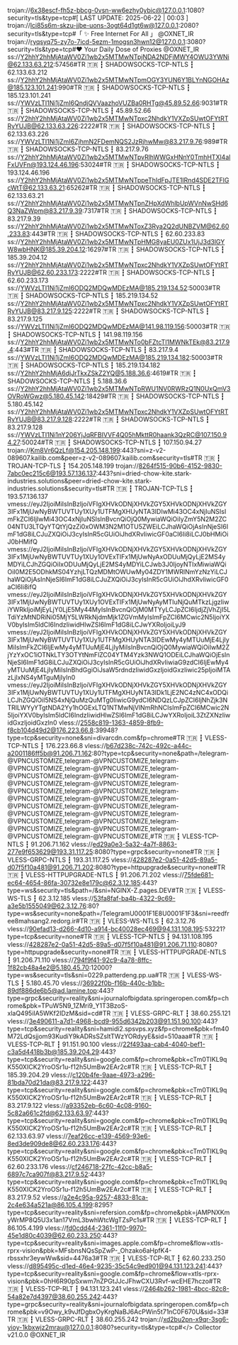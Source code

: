 trojan://6x38escf-fh5z-bbcg-0vsn-ww6ezhy0ybic@127.0.0.1:1080?security=tls&type=tcp#[ LAST UPDATE: 2025-06-22 | 00:03 ]
trojan://lci85s6m-skzu-jjbe-uons-3ogt64d1gt6w@127.0.0.1:2080?security=tls&type=tcp#「 ✨ Free Internet For All 」 @OXNET_IR
trojan://ryqsyq75-zy7o-7icd-5ezm-1mogsn3hwn12@127.0.0.1:3080?security=tls&type=tcp#❤️ Your Daily Dose of Proxies @OXNET_IR
ss://Y2hhY2hhMjAtaWV0Zi1wb2x5MTMwNTpjNDA2NDFjMWY4OWU3YWNi@62.133.63.212:57456#TR 🇹🇷 ┇ SHADOWSOCKS-TCP-NTLS ┇ 62.133.63.212
ss://Y2hhY2hhMjAtaWV0Zi1wb2x5MTMwNTpmOGY3YUN6Y1BLYnNGOHAz@185.123.101.241:990#TR 🇹🇷 ┇ SHADOWSOCKS-TCP-NTLS ┇ 185.123.101.241
ss://YWVzLTI1Ni1jZmI6QndjQVVaazhoVUZBa0RHTg@45.89.52.66:9031#TR 🇹🇷 ┇ SHADOWSOCKS-TCP-NTLS ┇ 45.89.52.66
ss://Y2hhY2hhMjAtaWV0Zi1wb2x5MTMwNTpxc2NhdkY1VXZpSUwtOFYtRTRyYUJB@62.133.63.226:2222#TR 🇹🇷 ┇ SHADOWSOCKS-TCP-NTLS ┇ 62.133.63.226
ss://YWVzLTI1Ni1jZmI6ZjhmN2FDemNQS2JzRjhwMw@83.217.9.76:989#TR 🇹🇷 ┇ SHADOWSOCKS-TCP-NTLS ┇ 83.217.9.76
ss://Y2hhY2hhMjAtaWV0Zi1wb2x5MTMwNTpvRlhWWGxHNnY0TmhHTXl4alFxUVFn@193.124.46.196:53024#TR 🇹🇷 ┇ SHADOWSOCKS-TCP-NTLS ┇ 193.124.46.196
ss://Y2hhY2hhMjAtaWV0Zi1wb2x5MTMwNTppeThIdFpJTE1IRnd4SDE2TFlGcWtT@62.133.63.21:65262#TR 🇹🇷 ┇ SHADOWSOCKS-TCP-NTLS ┇ 62.133.63.21
ss://Y2hhY2hhMjAtaWV0Zi1wb2x5MTMwNTpnZHpXdWhlbUpWVnNwSHd6Q3NaZWpm@83.217.9.39:7317#TR 🇹🇷 ┇ SHADOWSOCKS-TCP-NTLS ┇ 83.217.9.39
ss://Y2hhY2hhMjAtaWV0Zi1wb2x5MTMwNToxZ3Rya2Q2dUNBZVM@62.60.233.83:443#TR 🇹🇷 ┇ SHADOWSOCKS-TCP-NTLS ┇ 62.60.233.83
ss://Y2hhY2hhMjAtaWV0Zi1wb2x5MTMwNTpHMG8yaEU0ZUx1UjJ3d3lGYW8wbHNK@185.39.204.12:16297#TR 🇹🇷 ┇ SHADOWSOCKS-TCP-NTLS ┇ 185.39.204.12
ss://Y2hhY2hhMjAtaWV0Zi1wb2x5MTMwNTpxc2NhdkY1VXZpSUwtOFYtRTRyYUJB@62.60.233.173:2222#TR 🇹🇷 ┇ SHADOWSOCKS-TCP-NTLS ┇ 62.60.233.173
ss://YWVzLTI1Ni1jZmI6ODQ2MDQwMDEzMA@185.219.134.52:50003#TR 🇹🇷 ┇ SHADOWSOCKS-TCP-NTLS ┇ 185.219.134.52
ss://Y2hhY2hhMjAtaWV0Zi1wb2x5MTMwNTpxc2NhdkY1VXZpSUwtOFYtRTRyYUJB@83.217.9.125:2222#TR 🇹🇷 ┇ SHADOWSOCKS-TCP-NTLS ┇ 83.217.9.125
ss://YWVzLTI1Ni1jZmI6ODQ2MDQwMDEzMA@141.98.119.156:50003#TR 🇹🇷 ┇ SHADOWSOCKS-TCP-NTLS ┇ 141.98.119.156
ss://Y2hhY2hhMjAtaWV0Zi1wb2x5MTMwNTo0bFZtcTl1MWNkTEk@83.217.9.4:443#TR 🇹🇷 ┇ SHADOWSOCKS-TCP-NTLS ┇ 83.217.9.4
ss://YWVzLTI1Ni1jZmI6ODQ2MDQwMDEzMA@185.219.134.182:50003#TR 🇹🇷 ┇ SHADOWSOCKS-TCP-NTLS ┇ 185.219.134.182
ss://Y2hhY2hhMjA6djJrTkxZSkZ2YQ@5.188.36.6:4619#TR 🇹🇷 ┇ SHADOWSOCKS-TCP-NTLS ┇ 5.188.36.6
ss://Y2hhY2hhMjAtaWV0Zi1wb2x5MTMwNTpRWU1NV0RWRzQ1N0UxQmV3OVRoWGwz@5.180.45.142:18429#TR 🇹🇷 ┇ SHADOWSOCKS-TCP-NTLS ┇ 5.180.45.142
ss://Y2hhY2hhMjAtaWV0Zi1wb2x5MTMwNTpxc2NhdkY1VXZpSUwtOFYtRTRyYUJB@83.217.9.128:2222#TR 🇹🇷 ┇ SHADOWSOCKS-TCP-NTLS ┇ 83.217.9.128
ss://YWVzLTI1Ni1nY206YjJqRFBIVVF4Q05hMkttR0haank3QzRC@107.150.94.27:50024#TR 🇹🇷 ┇ SHADOWSOCKS-TCP-NTLS ┇ 107.150.94.27
trojan://Km8Vr6QzLf@154.205.148.199:443?sni=z-v2-089607.kailib.com&peer=z-v2-089607.kailib.com&security=tls#TR 🇹🇷 ┇ TROJAN-TCP-TLS ┇ 154.205.148.199
trojan://8264f515-90b6-4152-9830-7abc0ec215c6@193.57.136.137:443?sni=dried-chow-kite.stark-industries.solutions&peer=dried-chow-kite.stark-industries.solutions&security=tls#TR 🇹🇷 ┇ TROJAN-TCP-TLS ┇ 193.57.136.137
vmess://eyJ2IjoiMiIsInBzIjoiVFIgXHVkODNjXHVkZGY5XHVkODNjXHVkZGY3IFx1MjUwNyBWTUVTUy1XUy1UTFMgXHUyNTA3IDIwMi43OC4xNjIuNSIsImFkZCI6IjIwMi43OC4xNjIuNSIsInBvcnQiOjQ0MywiaWQiOiIyZmY5N2M2ZC04NTU3LTQyYTQtYjQzZi0xOWM3N2M1OTU5ZWEiLCJhaWQiOjAsInNjeSI6ImF1dG8iLCJuZXQiOiJ3cyIsInR5cGUiOiJhdXRvIiwicGF0aCI6Ii8iLCJ0bHMiOiJ0bHMifQ
vmess://eyJ2IjoiMiIsInBzIjoiVFIgXHVkODNjXHVkZGY5XHVkODNjXHVkZGY3IFx1MjUwNyBWTUVTUy1XUy1OVExTIFx1MjUwNyAxODUuMjQyLjE2MS4yMDYiLCJhZGQiOiIxODUuMjQyLjE2MS4yMDYiLCJwb3J0IjoyNTIxMiwiaWQiOiI0M2E5ODhkMS04YzhjLTQzMDMtOWUwMy04ZDY1MWRlNmYzNzYiLCJhaWQiOjAsInNjeSI6ImF1dG8iLCJuZXQiOiJ3cyIsInR5cGUiOiJhdXRvIiwicGF0aCI6Ii8ifQ
vmess://eyJ2IjoiMiIsInBzIjoiVFIgXHVkODNjXHVkZGY5XHVkODNjXHVkZGY3IFx1MjUwNyBWTUVTUy1XUy1OVExTIFx1MjUwNyAyMTIuNjQuMTkzLjgzIiwiYWRkIjoiMjEyLjY0LjE5My44MyIsInBvcnQiOjM0MTYyLCJpZCI6IjdjZjVhZjI5LTdiYzMtNDRiNi05MjY5LWRkNjdmMjk1ZGVmMyIsImFpZCI6MCwic2N5IjoiYXV0byIsIm5ldCI6IndzIiwidHlwZSI6ImF1dG8iLCJwYXRoIjoiLyJ9
vmess://eyJ2IjoiMiIsInBzIjoiVFIgXHVkODNjXHVkZGY5XHVkODNjXHVkZGY3IFx1MjUwNyBWTUVTUy1XUy1UTFMgXHUyNTA3IDEwMy4yMTUuMjE4LjIyMiIsImFkZCI6IjEwMy4yMTUuMjE4LjIyMiIsInBvcnQiOjQ0MywiaWQiOiIwM2ZjYzYxOC1iOTNkLTY3OTYtNmFlZC04YTM4Yzk3NWQ1ODEiLCJhaWQiOjEsInNjeSI6ImF1dG8iLCJuZXQiOiJ3cyIsInR5cGUiOiJhdXRvIiwiaG9zdCI6IjEwMy4yMTUuMjE4LjIyMiIsInBhdGgiOiJsaW5rdndzIiwidGxzIjoidGxzIiwic25pIjoiMTAzLjIxNS4yMTguMjIyIn0
vmess://eyJ2IjoiMiIsInBzIjoiVFIgXHVkODNjXHVkZGY5XHVkODNjXHVkZGY3IFx1MjUwNyBWTUVTUy1XUy1UTFMgXHUyNTA3IDk1LjE2NC4zNC4xODQiLCJhZGQiOiI5NS4xNjQuMzQuMTg0IiwicG9ydCI6NDQzLCJpZCI6IjNhZjk3NTRlLWYyYTgtNDA2Yy1hOGExLTQ1NTMwNjVlNmRhNCIsImFpZCI6MCwic2N5IjoiYXV0byIsIm5ldCI6IndzIiwidHlwZSI6ImF1dG8iLCJwYXRoIjoiL3ZtZXNzIiwidGxzIjoidGxzIn0
vless://2558c819-1363-4859-8fb9-f8cb104d49d2@176.223.66.8:39948?type=tcp&security=none&sni=divarcdn.com&fp=chrome#TR 🇹🇷 ┇ VLESS-TCP-NTLS ┇ 176.223.66.8
vless://b67d238c-742c-492c-a44c-a2001186ff5b@91.206.71.162:80?type=tcp&security=none&path=/telegram-@VPNCUSTOMIZE,telegram-@VPNCUSTOMIZE,telegram-@VPNCUSTOMIZE,telegram-@VPNCUSTOMIZE,telegram-@VPNCUSTOMIZE,telegram-@VPNCUSTOMIZE,telegram-@VPNCUSTOMIZE,telegram-@VPNCUSTOMIZE,telegram-@VPNCUSTOMIZE,telegram-@VPNCUSTOMIZE,telegram-@VPNCUSTOMIZE,telegram-@VPNCUSTOMIZE,telegram-@VPNCUSTOMIZE,telegram-@VPNCUSTOMIZE,telegram-@VPNCUSTOMIZE,telegram-@VPNCUSTOMIZE,telegram-@VPNCUSTOMIZE,telegram-@VPNCUSTOMIZE,telegram-@VPNCUSTOMIZE,telegram-@VPNCUSTOMIZE,telegram-@VPNCUSTOMIZE,telegram-@VPNCUSTOMIZE,#TR 🇹🇷 ┇ VLESS-TCP-NTLS ┇ 91.206.71.162
vless://ed29a0e3-5a32-4a7f-8863-277e9f653629@193.31.117.25:8080?type=grpc&security=none#TR 🇹🇷 ┇ VLESS-GRPC-NTLS ┇ 193.31.117.25
vless://428287e2-0a51-42d5-89a5-d07f5f10a481@91.206.71.202:8080?type=httpupgrade&security=none#TR 🇹🇷 ┇ VLESS-HTTPUPGRADE-NTLS ┇ 91.206.71.202
vless://75fde681-ec64-4654-86fa-30732e8e179c@62.3.12.185:443?type=ws&security=tls&path=/&sni=NGINX-Z.pages.DEV#TR 🇹🇷 ┇ VLESS-WS-TLS ┇ 62.3.12.185
vless://53fa8faf-ba4b-4322-9c69-a3e5b1555049@62.3.12.76:80?type=ws&security=none&path=/TelegramU0001F1E8U0001F1F3&sni=reedfree8mahsang2.redorg.ir#TR 🇹🇷 ┇ VLESS-WS-NTLS ┇ 62.3.12.76
vless://90efad13-d266-4d10-a914-bc40028ec469@94.131.108.195:53221?type=tcp&security=none#TR 🇹🇷 ┇ VLESS-TCP-NTLS ┇ 94.131.108.195
vless://428287e2-0a51-42d5-89a5-d07f5f10a481@91.206.71.110:8080?type=httpupgrade&security=none#TR 🇹🇷 ┇ VLESS-HTTPUPGRADE-NTLS ┇ 91.206.71.110
vless://794f9f41-92c9-4a78-8ffc-1f82cb48a4e2@5.180.45.70:12000?type=ws&security=tls&sni=0229.patterdeng.pp.ua#TR 🇹🇷 ┇ VLESS-WS-TLS ┇ 5.180.45.70
vless://36922f0b-f16b-440c-b1bb-89df886de6b5@ad.lamine.top:443?type=grpc&security=reality&sni=journalofbigdata.springeropen.com&fp=chrome&pbk=TPuW5N9_1ZMri9_Y1T3BzoS-xlaQ495iIA5WKf2IDzM&sid=cd#TR 🇹🇷 ┇ VLESS-GRPC-RLT ┇ 38.60.255.121
vless://3e490611-a7d1-4968-bcd9-955d6342b203@91.151.90.100:443?type=tcp&security=reality&sni=hamidi2.spsvps.xyz&fp=chrome&pbk=fm40M72LdQsjjom93KudiY9kADRsSZsItTWzYORdyyE&sid=510aaa#TR 🇹🇷 ┇ VLESS-TCP-RLT ┇ 91.151.90.100
vless://22f493aa-cab4-4040-bef1-c3a5d4418b3b@185.39.204.29:443?type=tcp&security=reality&sni=google.com&fp=chrome&pbk=cTm0TIKL9qK550XICK2YroOSr1u-f12h5UmBw2EAr2c#TR 🇹🇷 ┇ VLESS-TCP-RLT ┇ 185.39.204.29
vless://c120b4fe-9aae-4973-a296-81bda70d21da@83.217.9.122:443?type=tcp&security=reality&sni=google.com&fp=chrome&pbk=cTm0TIKL9qK550XICK2YroOSr1u-f12h5UmBw2EAr2c#TR 🇹🇷 ┇ VLESS-TCP-RLT ┇ 83.217.9.122
vless://a93352eb-6c60-4c08-9160-5c82a661c2fd@62.133.63.97:443?type=tcp&security=reality&sni=google.com&fp=chrome&pbk=cTm0TIKL9qK550XICK2YroOSr1u-f12h5UmBw2EAr2c#TR 🇹🇷 ┇ VLESS-TCP-RLT ┇ 62.133.63.97
vless://7eaf26cc-e139-4569-93e6-8ed3de909de8@62.60.233.176:443?type=tcp&security=reality&sni=google.com&fp=chrome&pbk=cTm0TIKL9qK550XICK2YroOSr1u-f12h5UmBw2EAr2c#TR 🇹🇷 ┇ VLESS-TCP-RLT ┇ 62.60.233.176
vless://cf246718-27fc-42cc-b8a5-6897c7ca907f@83.217.9.52:443?type=tcp&security=reality&sni=google.com&fp=chrome&pbk=cTm0TIKL9qK550XICK2YroOSr1u-f12h5UmBw2EAr2c#TR 🇹🇷 ┇ VLESS-TCP-RLT ┇ 83.217.9.52
vless://a2e4c95a-9257-4833-81ca-2c4e634a521a@86.105.4.199:8295?type=tcp&security=reality&sni=refersion.com&fp=chrome&pbk=jAMPNXKmyWrMP8Q5U3x1an17VmL3bwhWtcWgTZsPc1s#TR 🇹🇷 ┇ VLESS-TCP-RLT ┇ 86.105.4.199
vless://fd0cdd44-2361-11f0-9970-45e1d80c4039@62.60.233.250:443?type=tcp&security=reality&sni=images.apple.com&fp=chrome&flow=xtls-rprx-vision&pbk=MFsbnsNQsSpZwP-_Ohzako6aHpfK4-rbssxhr3eywWw&sid=4476a3#TR 🇹🇷 ┇ VLESS-TCP-RLT ┇ 62.60.233.250
vless://d895495c-d1ed-46e4-9235-35c54c9ed901@94.131.123.241:443?type=tcp&security=reality&sni=google.com&fp=chrome&flow=xtls-rprx-vision&pbk=0hH6R90pSxwm7nZPGtJJcJFhwCXU3Rvf-wcEHE7hczo#TR 🇹🇷 ┇ VLESS-TCP-RLT ┇ 94.131.123.241
vless://2464b262-1981-4bcc-82c8-54a82e7d4397@38.60.255.242:443?type=grpc&security=reality&sni=journalofbigdata.springeropen.com&fp=chrome&pbk=v9Owy_k9vJfDgbxOyKrgNaBJ6AcPWin5t71nC0F670U&sid=33#TR 🇹🇷 ┇ VLESS-GRPC-RLT ┇ 38.60.255.242
trojan://xd2bu2pn-x9qr-3sg6-yioy-1kbxwjz2mrau@127.0.0.1:8080?security=tls&type=tcp#</> Collector v21.0.0 @OXNET_IR